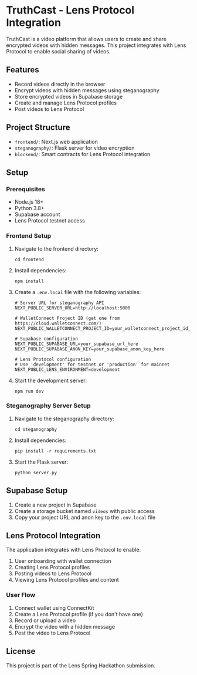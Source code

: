 # TruthCast - Lens Protocol Integration

TruthCast is a video platform that allows users to create and share encrypted videos with hidden messages. This project integrates with Lens Protocol to enable social sharing of videos.

## Features

- Record videos directly in the browser
- Encrypt videos with hidden messages using steganography
- Store encrypted videos in Supabase storage
- Create and manage Lens Protocol profiles
- Post videos to Lens Protocol

## Project Structure

- `frontend/`: Next.js web application
- `steganography/`: Flask server for video encryption
- `blockend/`: Smart contracts for Lens Protocol integration

## Setup

### Prerequisites

- Node.js 18+
- Python 3.8+
- Supabase account
- Lens Protocol testnet access

### Frontend Setup

1. Navigate to the frontend directory:
   ```
   cd frontend
   ```

2. Install dependencies:
   ```
   npm install
   ```

3. Create a `.env.local` file with the following variables:
   ```
   # Server URL for steganography API
   NEXT_PUBLIC_SERVER_URL=http://localhost:5000

   # WalletConnect Project ID (get one from https://cloud.walletconnect.com/)
   NEXT_PUBLIC_WALLETCONNECT_PROJECT_ID=your_walletconnect_project_id_here

   # Supabase configuration
   NEXT_PUBLIC_SUPABASE_URL=your_supabase_url_here
   NEXT_PUBLIC_SUPABASE_ANON_KEY=your_supabase_anon_key_here

   # Lens Protocol configuration
   # Use 'development' for testnet or 'production' for mainnet
   NEXT_PUBLIC_LENS_ENVIRONMENT=development
   ```

4. Start the development server:
   ```
   npm run dev
   ```

### Steganography Server Setup

1. Navigate to the steganography directory:
   ```
   cd steganography
   ```

2. Install dependencies:
   ```
   pip install -r requirements.txt
   ```

3. Start the Flask server:
   ```
   python server.py
   ```

## Supabase Setup

1. Create a new project in Supabase
2. Create a storage bucket named `videos` with public access
3. Copy your project URL and anon key to the `.env.local` file

## Lens Protocol Integration

The application integrates with Lens Protocol to enable:

1. User onboarding with wallet connection
2. Creating Lens Protocol profiles
3. Posting videos to Lens Protocol
4. Viewing Lens Protocol profiles and content

### User Flow

1. Connect wallet using ConnectKit
2. Create a Lens Protocol profile (if you don't have one)
3. Record or upload a video
4. Encrypt the video with a hidden message
5. Post the video to Lens Protocol

## License

This project is part of the Lens Spring Hackathon submission.
